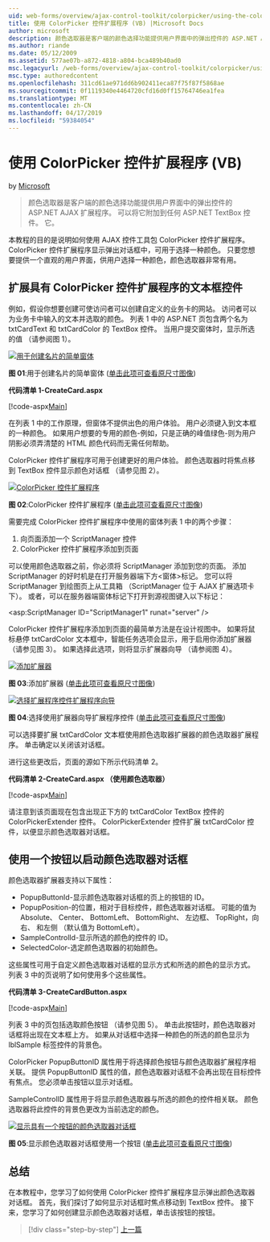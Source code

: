 ```yaml
---
uid: web-forms/overview/ajax-control-toolkit/colorpicker/using-the-colorpicker-control-extender-vb
title: 使用 ColorPicker 控件扩展程序 (VB) |Microsoft Docs
author: microsoft
description: 颜色选取器是客户端的颜色选择功能提供用户界面中的弹出控件的 ASP.NET AJAX 扩展程序。 可以将它附加到任何 ASP.NET...
ms.author: riande
ms.date: 05/12/2009
ms.assetid: 577ae07b-a872-4818-a804-bca489b40ad0
msc.legacyurl: /web-forms/overview/ajax-control-toolkit/colorpicker/using-the-colorpicker-control-extender-vb
msc.type: authoredcontent
ms.openlocfilehash: 311cd61ae971dd6b902411eca87f75f87f5868ae
ms.sourcegitcommit: 0f1119340e4464720cfd16d0ff15764746ea1fea
ms.translationtype: MT
ms.contentlocale: zh-CN
ms.lasthandoff: 04/17/2019
ms.locfileid: "59384054"
---
```

# <a name="using-the-colorpicker-control-extender-vb"></a>使用 ColorPicker 控件扩展程序 (VB)

by [Microsoft](https://github.com/microsoft)

> 颜色选取器是客户端的颜色选择功能提供用户界面中的弹出控件的 ASP.NET AJAX 扩展程序。 可以将它附加到任何 ASP.NET TextBox 控件。 它。


本教程的目的是说明如何使用 AJAX 控件工具包 ColorPicker 控件扩展程序。 ColorPicker 控件扩展程序显示弹出对话框中，可用于选择一种颜色。 只要您想要提供一个直观的用户界面，供用户选择一种颜色，颜色选取器非常有用。

## <a name="extending-a-textbox-control-with-the-colorpicker-control-extender"></a>扩展具有 ColorPicker 控件扩展程序的文本框控件

例如，假设你想要创建可使访问者可以创建自定义的业务卡的网站。 访问者可以为业务卡中输入的文本并选取的颜色。 列表 1 中的 ASP.NET 页包含两个名为 txtCardText 和 txtCardColor 的 TextBox 控件。 当用户提交窗体时，显示所选的值 （请参阅图 1）。


[![用于创建名片的简单窗体](using-the-colorpicker-control-extender-vb/_static/image1.jpg)](using-the-colorpicker-control-extender-vb/_static/image1.png)

**图 01**:用于创建名片的简单窗体 ([单击此项可查看原尺寸图像](using-the-colorpicker-control-extender-vb/_static/image2.png))


**代码清单 1-CreateCard.aspx**

[!code-aspx[Main](using-the-colorpicker-control-extender-vb/samples/sample1.aspx)]

在列表 1 中的工作原理，但窗体不提供出色的用户体验。 用户必须键入到文本框的一种颜色。 如果用户想要的专用的颜色-例如，只是正确的峰值绿色-则为用户阴影必须弄清楚的 HTML 颜色代码而无需任何帮助。

ColorPicker 控件扩展程序可用于创建更好的用户体验。 颜色选取器时将焦点移到 TextBox 控件显示颜色对话框 （请参见图 2）。


[![ColorPicker 控件扩展程序](using-the-colorpicker-control-extender-vb/_static/image2.jpg)](using-the-colorpicker-control-extender-vb/_static/image3.png)

**图 02**:ColorPicker 控件扩展程序 ([单击此项可查看原尺寸图像](using-the-colorpicker-control-extender-vb/_static/image4.png))


需要完成 ColorPicker 控件扩展程序中使用的窗体列表 1 中的两个步骤：

1. 向页面添加一个 ScriptManager 控件
2. ColorPicker 控件扩展程序添加到页面

可以使用颜色选取器之前，你必须将 ScriptManager 添加到您的页面。 添加 ScriptManager 的好时机是在打开服务器端下方&lt;窗体&gt;标记。 您可以将 ScriptManager 到绘图页上从工具箱 （ScriptManager 位于 AJAX 扩展选项卡下）。 或者，可以在服务器端窗体标记下打开到源视图键入以下标记：

&lt;asp:ScriptManager ID="ScriptManager1" runat="server" /&gt;

ColorPicker 控件扩展程序添加到页面的最简单方法是在设计视图中。 如果将鼠标悬停 txtCardColor 文本框中，智能任务选项会显示，用于启用你添加扩展器 （请参见图 3）。 如果选择此选项，则将显示扩展器向导 （请参阅图 4）。


[![添加扩展器](using-the-colorpicker-control-extender-vb/_static/image3.jpg)](using-the-colorpicker-control-extender-vb/_static/image5.png)

**图 03**:添加扩展器 ([单击此项可查看原尺寸图像](using-the-colorpicker-control-extender-vb/_static/image6.png))


[![选择扩展程序控件扩展程序向导](using-the-colorpicker-control-extender-vb/_static/image4.jpg)](using-the-colorpicker-control-extender-vb/_static/image7.png)

**图 04**:选择使用扩展器向导扩展程序控件 ([单击此项可查看原尺寸图像](using-the-colorpicker-control-extender-vb/_static/image8.png))


可以选择要扩展 txtCardColor 文本框使用颜色选取器扩展器的颜色选取器扩展程序。 单击确定以关闭该对话框。

进行这些更改后，页面的源如下所示代码清单 2。

**代码清单 2-CreateCard.aspx （使用颜色选取器）**

[!code-aspx[Main](using-the-colorpicker-control-extender-vb/samples/sample2.aspx)]

请注意到该页面现在包含出现正下方的 txtCardColor TextBox 控件的 ColorPickerExtender 控件。 ColorPickerExtender 控件扩展 txtCardColor 控件，以便显示颜色选取器对话框。

## <a name="using-a-button-to-launch-the-color-picker-dialog"></a>使用一个按钮以启动颜色选取器对话框

颜色选取器扩展器支持以下属性：

- PopupButtonId-显示颜色选取器对话框的页上的按钮的 ID。
- PopupPosition-的位置，相对于目标控件，颜色选取器对话框。 可能的值为 Absolute、 Center、 BottomLeft、 BottomRight、 左边框、 TopRight，向右、 和左侧 （默认值为 BottomLeft）。
- SampleControlId-显示所选的颜色的控件的 ID。
- SelectedColor-选定颜色选取器的初始颜色。

这些属性可用于自定义颜色选取器对话框的显示方式和所选的颜色的显示方式。 列表 3 中的页说明了如何使用多个这些属性。

**代码清单 3-CreateCardButton.aspx**

[!code-aspx[Main](using-the-colorpicker-control-extender-vb/samples/sample3.aspx)]

列表 3 中的页包括选取颜色按钮 （请参见图 5）。 单击此按钮时，颜色选取器对话框将出现在文本框上方。 如果从对话框中选择一种颜色的所选的颜色显示为 lblSample 标签控件的背景色。

ColorPicker PopupButtonID 属性用于将选择颜色按钮与颜色选取器扩展程序相关联。 提供 PopupButtonID 属性的值，颜色选取器对话框不会再出现在目标控件有焦点。 您必须单击按钮以显示对话框。

SampleControlID 属性用于将显示颜色选取器与所选的颜色的控件相关联。 颜色选取器将此控件的背景色更改为当前选定的颜色。


[![显示具有一个按钮的颜色选取器对话框](using-the-colorpicker-control-extender-vb/_static/image5.jpg)](using-the-colorpicker-control-extender-vb/_static/image9.png)

**图 05**:显示颜色选取器对话框使用一个按钮 ([单击此项可查看原尺寸图像](using-the-colorpicker-control-extender-vb/_static/image10.png))


## <a name="summary"></a>总结

在本教程中，您学习了如何使用 ColorPicker 控件扩展程序显示弹出颜色选取器对话框。 首先，我们探讨了如何显示对话框时焦点移动到 TextBox 控件。 接下来，您学习了如何创建显示颜色选取器对话框，单击该按钮的按钮。

> [!div class="step-by-step"]
> [上一篇](using-the-colorpicker-control-extender-cs.md)
